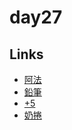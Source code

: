 # day27

## Links

- [阿法](https://rabbittee.github.io/JavaScript30/day27/alpha/dist/)
- [鉛筆](https://rabbittee.github.io/JavaScript30/day27/pencil/)
- [+5](https://rabbittee.github.io/JavaScript30/day27/plusfive/)
- [奶捲](https://rabbittee.github.io/JavaScript30/day27/recoil/)
